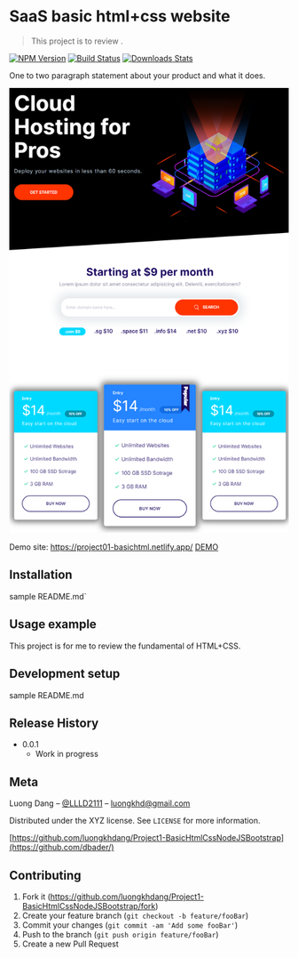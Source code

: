 # SaaS basic html+css website

> This project is to review .

[![NPM Version][npm-image]][npm-url]
[![Build Status][travis-image]][travis-url]
[![Downloads Stats][npm-downloads]][npm-url]

One to two paragraph statement about your product and what it does.

![](demo.png)


Demo site: https://project01-basichtml.netlify.app/
[DEMO](https://project01-basichtml.netlify.app/)

## Installation

sample README.md`

## Usage example

This project is for me to review the fundamental of HTML+CSS.

## Development setup

sample README.md

## Release History

- 0.0.1
  - Work in progress

## Meta

Luong Dang – [@LLLD2111](https://twitter.com/dbader_org) – luongkhd@gmail.com

Distributed under the XYZ license. See `LICENSE` for more information.

[https://github.com/luongkhdang/Project1-BasicHtmlCssNodeJSBootstrap](https://github.com/dbader/)

## Contributing

1. Fork it (<https://github.com/luongkhdang/Project1-BasicHtmlCssNodeJSBootstrap/fork>)
2. Create your feature branch (`git checkout -b feature/fooBar`)
3. Commit your changes (`git commit -am 'Add some fooBar'`)
4. Push to the branch (`git push origin feature/fooBar`)
5. Create a new Pull Request

<!-- Markdown link & img dfn's -->

[npm-image]: https://img.shields.io/npm/v/datadog-metrics.svg?style=flat-square
[npm-url]: https://npmjs.org/package/datadog-metrics
[npm-downloads]: https://img.shields.io/npm/dm/datadog-metrics.svg?style=flat-square
[travis-image]: https://img.shields.io/travis/dbader/node-datadog-metrics/master.svg?style=flat-square
[travis-url]: https://travis-ci.org/dbader/node-datadog-metrics
[wiki]: https://github.com/yourname/yourproject/wiki
